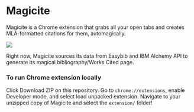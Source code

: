 # Magicite

Magicite is a Chrome extension that grabs all your open tabs and creates MLA-formatted citations for them, automagically.

![](https://cl.ly/1c3j0D2m0G1J/Screen%20Recording%202016-09-24%20at%2008.06%20PM.gif)

Right now, Magicite sources its data from Easybib and IBM Alchemy API to generate its magical bibliography/Works Cited page.

### To run Chrome extension locally

Click Download ZIP on this repository. Go to `chrome://extensions`, enable Developer mode, and select load unpacked extension. Navigate to your unzipped copy of Magicite and select the `extension/` folder!